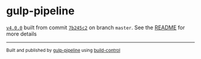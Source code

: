 # gulp-pipeline

[`v4.0.0`](../../releases/tag/v4.0.0) built from commit [`7b245c2`](../../commit/7b245c24b17183402a294c74d531386835114acd) on branch `master`. See the [README](../..) for more details

---
<sup>Built and published by [gulp-pipeline](https://github.com/alienfast/gulp-pipeline) using [build-control](https://github.com/alienfast/build-control)</sup>
